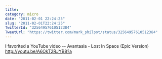 ```yaml
---
title: 
category: micro
date: "2011-02-01 22:24:25"
slug: "2011-02-01T22:24:25"
TwitterId: "32564957610512384"
TweetUrl: "https://twitter.com/mark_philpot/status/32564957610512384"
---
```


I favorited a YouTube video -- Avantasia - Lost In Space (Epic Version)
http://youtu.be/A6OkT2RJYB8?a
